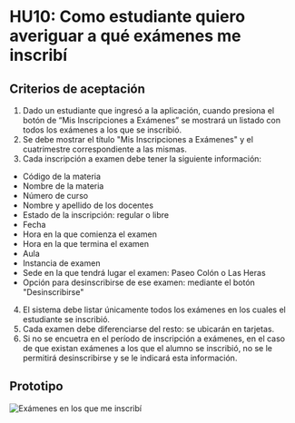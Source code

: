 # HU10: Como estudiante quiero averiguar a qué exámenes me inscribí

## Criterios de aceptación
1. Dado un estudiante que ingresó a la aplicación, cuando presiona el botón de “Mis Inscripciones a Exámenes” se mostrará un listado con todos los exámenes a los que se inscribió.
2. Se debe mostrar el título "Mis Inscripciones a Exámenes" y el cuatrimestre correspondiente a las mismas.
3. Cada inscripción a examen debe tener la siguiente información: 
+ Código de la materia
+ Nombre de la materia
+ Número de curso 
+ Nombre y apellido de los docentes
+ Estado de la inscripción: regular o libre
+ Fecha
+ Hora en la que comienza el examen
+ Hora en la que termina el examen
+ Aula 
+ Instancia de examen
+ Sede en la que tendrá lugar el examen: Paseo Colón o Las Heras
+ Opción para desinscribirse de ese examen: mediante el botón "Desinscribirse"
4. El sistema debe listar únicamente todos los exámenes en los cuales el estudiante se inscribió.
5. Cada examen debe diferenciarse del resto: se ubicarán en tarjetas.
6. Si no se encuetra en el período de inscripción a exámenes, en el caso de que existan exámenes a los que el alumno se inscribió, no se le permitirá desinscribirse  y se le indicará esta información.


## Prototipo

![Exámenes en los que me inscribí](./prototipos/mis_inscripciones_examen.png)
